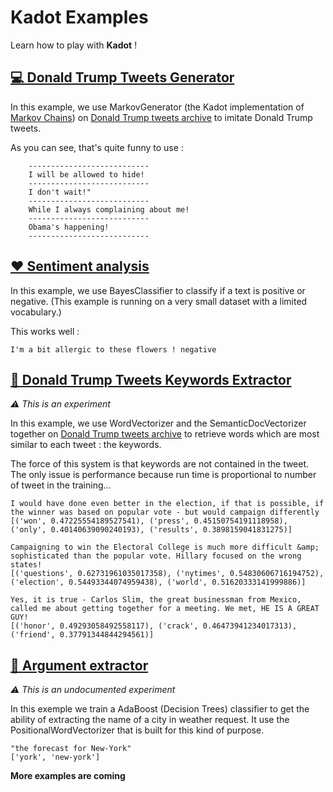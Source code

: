 # Kadot Examples

Learn how to play with **Kadot** !

## [💻 Donald Trump Tweets Generator](https://github.com/the-new-sky/Kadot/blob/master/examples/trump_generator.py) 
In this example, we use MarkovGenerator (the Kadot implementation of [Markov Chains](https://en.wikipedia.org/wiki/Markov_chain)) on [Donald Trump tweets archive](https://github.com/bpb27/trump-tweet-archive) to imitate Donald Trump tweets.

As you can see, that's quite funny to use :

```
    ---------------------------
    I will be allowed to hide!
    ---------------------------
    I don't wait!"
    ---------------------------
    While I always complaining about me!
    ---------------------------
    Obama's happening!
    ---------------------------
```

## [❤ Sentiment analysis](https://github.com/the-new-sky/Kadot/blob/master/examples/sentiment_analysis.py)
In this example, we use BayesClassifier to classify if a text is positive or negative. (This example is running on a very small dataset with a limited vocabulary.)

This works well :

```
I'm a bit allergic to these flowers ! negative
```

## [🔑 Donald Trump Tweets Keywords Extractor](https://github.com/the-new-sky/Kadot/blob/master/examples/trump_keyword.py)
*⚠ This is an experiment*

In this example, we use WordVectorizer and the SemanticDocVectorizer together on [Donald Trump tweets archive](https://github.com/bpb27/trump-tweet-archive) to retrieve words which are most similar to each tweet : the keywords.

The force of this system is that keywords are not contained in the tweet.
The only issue is performance because run time is proportional to number of tweet in the training...


```
I would have done even better in the election, if that is possible, if the winner was based on popular vote - but would campaign differently
[('won', 0.47225554189527541), ('press', 0.45150754191118958), ('only', 0.40140639090240193), ('results', 0.3898159041831275)]

Campaigning to win the Electoral College is much more difficult &amp; sophisticated than the popular vote. Hillary focused on the wrong states!
[('questions', 0.62731961035017358), ('nytimes', 0.54830606716194752), ('election', 0.54493344074959438), ('world', 0.51620333141999886)]

Yes, it is true - Carlos Slim, the great businessman from Mexico, called me about getting together for a meeting. We met, HE IS A GREAT GUY!
[('honor', 0.49293058492558117), ('crack', 0.46473941234017313), ('friend', 0.37791344844294561)]
```

## [📎 Argument extractor](https://github.com/the-new-sky/Kadot/blob/master/examples/argument_extractor.py)
*⚠ This is an undocumented experiment*

In this exemple we train a AdaBoost (Decision Trees) classifier to get the ability of extracting the name of a city in weather request. It use the PositionalWordVectorizer that is built for this kind of purpose.

```
"the forecast for New-York"
['york', 'new-york']
```

**More examples are coming**
